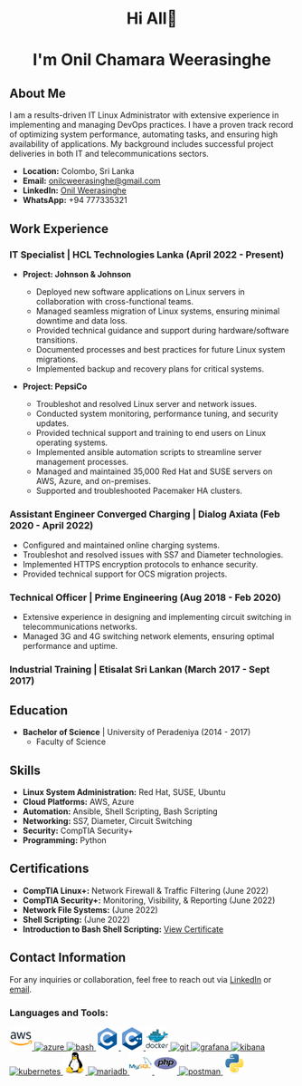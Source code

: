 <h1 align="center">Hi All👋</h1>
<h1 align="center">I'm Onil Chamara Weerasinghe</h1>

## About Me

I am a results-driven IT Linux Administrator with extensive experience in implementing and managing DevOps practices. I have a proven track record of optimizing system performance, automating tasks, and ensuring high availability of applications. My background includes successful project deliveries in both IT and telecommunications sectors.

- **Location:** Colombo, Sri Lanka
- **Email:** [onilcweerasinghe@gmail.com](mailto:onilcweerasinghe@gmail.com)
- **LinkedIn:** [Onil Weerasinghe](https://www.linkedin.com/in/onil-weerasinghe-609a0a11b)
- **WhatsApp:** +94 777335321

## Work Experience

### IT Specialist | HCL Technologies Lanka (April 2022 - Present)
- **Project: Johnson & Johnson**
  - Deployed new software applications on Linux servers in collaboration with cross-functional teams.
  - Managed seamless migration of Linux systems, ensuring minimal downtime and data loss.
  - Provided technical guidance and support during hardware/software transitions.
  - Documented processes and best practices for future Linux system migrations.
  - Implemented backup and recovery plans for critical systems.

- **Project: PepsiCo**
  - Troubleshot and resolved Linux server and network issues.
  - Conducted system monitoring, performance tuning, and security updates.
  - Provided technical support and training to end users on Linux operating systems.
  - Implemented ansible automation scripts to streamline server management processes.
  - Managed and maintained 35,000 Red Hat and SUSE servers on AWS, Azure, and on-premises.
  - Supported and troubleshooted Pacemaker HA clusters.

### Assistant Engineer Converged Charging | Dialog Axiata (Feb 2020 - April 2022)
- Configured and maintained online charging systems.
- Troubleshot and resolved issues with SS7 and Diameter technologies.
- Implemented HTTPS encryption protocols to enhance security.
- Provided technical support for OCS migration projects.

### Technical Officer | Prime Engineering (Aug 2018 - Feb 2020)
- Extensive experience in designing and implementing circuit switching in telecommunications networks.
- Managed 3G and 4G switching network elements, ensuring optimal performance and uptime.

### Industrial Training | Etisalat Sri Lankan (March 2017 - Sept 2017)

## Education

- **Bachelor of Science** | University of Peradeniya (2014 - 2017)
  - Faculty of Science

## Skills

- **Linux System Administration:** Red Hat, SUSE, Ubuntu
- **Cloud Platforms:** AWS, Azure
- **Automation:** Ansible, Shell Scripting, Bash Scripting
- **Networking:** SS7, Diameter, Circuit Switching
- **Security:** CompTIA Security+
- **Programming:** Python

## Certifications

- **CompTIA Linux+:** Network Firewall & Traffic Filtering (June 2022)
- **CompTIA Security+:** Monitoring, Visibility, & Reporting (June 2022)
- **Network File Systems:** (June 2022)
- **Shell Scripting:** (June 2022)
- **Introduction to Bash Shell Scripting:** [View Certificate](https://www.coursera.org/account/accomplishments/verify/734TK2WNQ3GM)

## Contact Information

For any inquiries or collaboration, feel free to reach out via [LinkedIn](https://www.linkedin.com/in/onil-weerasinghe-609a0a11b) or [email](mailto:onilcweerasinghe@gmail.com).


<h3 align="left">Languages and Tools:</h3>
<p align="left"> <a href="https://aws.amazon.com" target="_blank" rel="noreferrer"> <img src="https://raw.githubusercontent.com/devicons/devicon/master/icons/amazonwebservices/amazonwebservices-original-wordmark.svg" alt="aws" width="40" height="40"/> </a> <a href="https://azure.microsoft.com/en-in/" target="_blank" rel="noreferrer"> <img src="https://www.vectorlogo.zone/logos/microsoft_azure/microsoft_azure-icon.svg" alt="azure" width="40" height="40"/> </a> <a href="https://www.gnu.org/software/bash/" target="_blank" rel="noreferrer"> <img src="https://www.vectorlogo.zone/logos/gnu_bash/gnu_bash-icon.svg" alt="bash" width="40" height="40"/> </a> <a href="https://www.cprogramming.com/" target="_blank" rel="noreferrer"> <img src="https://raw.githubusercontent.com/devicons/devicon/master/icons/c/c-original.svg" alt="c" width="40" height="40"/> </a> <a href="https://www.w3schools.com/cpp/" target="_blank" rel="noreferrer"> <img src="https://raw.githubusercontent.com/devicons/devicon/master/icons/cplusplus/cplusplus-original.svg" alt="cplusplus" width="40" height="40"/> </a> <a href="https://www.docker.com/" target="_blank" rel="noreferrer"> <img src="https://raw.githubusercontent.com/devicons/devicon/master/icons/docker/docker-original-wordmark.svg" alt="docker" width="40" height="40"/> </a> <a href="https://git-scm.com/" target="_blank" rel="noreferrer"> <img src="https://www.vectorlogo.zone/logos/git-scm/git-scm-icon.svg" alt="git" width="40" height="40"/> </a> <a href="https://grafana.com" target="_blank" rel="noreferrer"> <img src="https://www.vectorlogo.zone/logos/grafana/grafana-icon.svg" alt="grafana" width="40" height="40"/> </a> <a href="https://www.elastic.co/kibana" target="_blank" rel="noreferrer"> <img src="https://www.vectorlogo.zone/logos/elasticco_kibana/elasticco_kibana-icon.svg" alt="kibana" width="40" height="40"/> </a> <a href="https://kubernetes.io" target="_blank" rel="noreferrer"> <img src="https://www.vectorlogo.zone/logos/kubernetes/kubernetes-icon.svg" alt="kubernetes" width="40" height="40"/> </a> <a href="https://www.linux.org/" target="_blank" rel="noreferrer"> <img src="https://raw.githubusercontent.com/devicons/devicon/master/icons/linux/linux-original.svg" alt="linux" width="40" height="40"/> </a> <a href="https://mariadb.org/" target="_blank" rel="noreferrer"> <img src="https://www.vectorlogo.zone/logos/mariadb/mariadb-icon.svg" alt="mariadb" width="40" height="40"/> </a> <a href="https://www.mysql.com/" target="_blank" rel="noreferrer"> <img src="https://raw.githubusercontent.com/devicons/devicon/master/icons/mysql/mysql-original-wordmark.svg" alt="mysql" width="40" height="40"/> </a> <a href="https://www.php.net" target="_blank" rel="noreferrer"> <img src="https://raw.githubusercontent.com/devicons/devicon/master/icons/php/php-original.svg" alt="php" width="40" height="40"/> </a> <a href="https://postman.com" target="_blank" rel="noreferrer"> <img src="https://www.vectorlogo.zone/logos/getpostman/getpostman-icon.svg" alt="postman" width="40" height="40"/> </a> <a href="https://www.python.org" target="_blank" rel="noreferrer"> <img src="https://raw.githubusercontent.com/devicons/devicon/master/icons/python/python-original.svg" alt="python" width="40" height="40"/> </a> </p>

